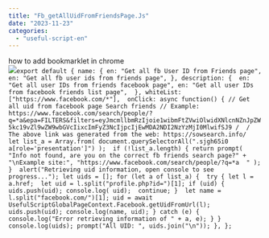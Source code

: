 ```yaml
---
title: "Fb_getAllUidFromFriendsPage.Js"
date: "2023-11-23"
categories: 
  - "useful-script-en"
---
```


how to add bookmarklet in chrome  
![](https://camo.githubusercontent.com/5f21e427a7d3ee887313a4f9b1ab033e6462db47ca299bf3f7e2d81a0ce854bd/68747470733a2f2f696d672e7765626e6f74732e636f6d2f323031392f30342f447261672d616e642d44726f702d4c696e6b732d696e2d4368726f6d652e706e67)`export default { name: { en: "Get all fb User ID from Friends page", en: "Get all fb user ids from friends page", }, description: {  en: "Get all user IDs from friends facebook page", en: "Get all user IDs from facebook friends list page",  }, whiteList: ["https://www.facebook.com/*"],  onClick: async function() { // Get all uid from facebook page Search friends // Example: https://www.facebook.com/search/people/?q=*a&epa=FILTERS&filters=eyJmcmllbmRzIjoie1wibmFtZVwiOlwidXNlcnNZnJpZW5kc19vZl9wZW9wbGVcIixcImFyZ3NcIjpcIjEwMDA2NDI2NzYzMjI0MlwifSJ9 /  / The above link was generated from the web: https://sowsearch.info/  let list_a = Array.from( document.querySelectorAll(".sjgh65i0 a[role='presentation']") );  if (!list_a.length) { return prompt( "Info not found, are you on the correct fb friends search page?" + "\nExample site:", "https://www.facebook.com/search/people/?q=*a  " ); }  alert("Retrieving uid information, open console to see progress..."); let uids = []; for (let a of list_a) {  try { let l = a.href;  let uid = l.split("profile.php?id=")[1]; if (uid) { uids.push(uid); console.log( uid);  continue; }  let name = l.split("facebook.com/")[1]; uid = await UsefulScriptGlobalPageContext.Facebook.getUidFromUrl(l); uids.push(uid); console.log(name, uid); } catch (e) { console.log("Error retrieving information of " + a, e); } } console.log(uids); prompt("All UID: ", uids.join("\n")); }, };`
